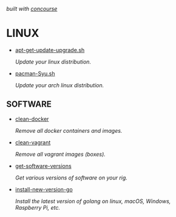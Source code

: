   _built with
  [concourse](https://github.com/JeffDeCola/my-linux-shell-scripts/blob/master/ci-README.md)_

# LINUX

* [apt-get-update-upgrade.sh](https://github.com/JeffDeCola/my-linux-shell-scripts/tree/master/linux/apt-get-update-upgrade)

  _Update your linux distribution._

* [pacman-Syu.sh](https://github.com/JeffDeCola/my-linux-shell-scripts/tree/master/linux/pacman-Syu)

  _Update your arch linux distribution._

## SOFTWARE

* [clean-docker](https://github.com/JeffDeCola/my-linux-shell-scripts/tree/master/software/clean-docker)

  _Remove all docker containers and images._

* [clean-vagrant](https://github.com/JeffDeCola/my-linux-shell-scripts/tree/master/software/clean-vagrant)

  _Remove all vagrant images (boxes)._

* [get-software-versions](https://github.com/JeffDeCola/my-linux-shell-scripts/tree/master/software/get-software-versions)

  _Get various versions of software on your rig._

* [install-new-version-go](https://github.com/JeffDeCola/my-linux-shell-scripts/tree/master/software/install-new-version-go)

  _Install the latest version of golang on linux, macOS, Windows, Raspberry Pi, etc._
